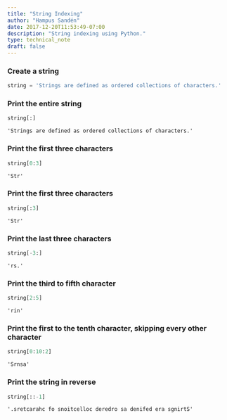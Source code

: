 ```yaml
---
title: "String Indexing"
author: "Hampus Sandén"
date: 2017-12-20T11:53:49-07:00
description: "String indexing using Python."
type: technical_note
draft: false
---
```

### Create a string


```python
string = 'Strings are defined as ordered collections of characters.'
```

### Print the entire string


```python
string[:]
```




    'Strings are defined as ordered collections of characters.'



### Print the first three characters


```python
string[0:3]
```




    'Str'



### Print the first three characters


```python
string[:3]
```




    'Str'



### Print the last three characters


```python
string[-3:]
```




    'rs.'



### Print the third to fifth character


```python
string[2:5]
```




    'rin'



### Print the first to the tenth character, skipping every other character


```python
string[0:10:2]
```




    'Srnsa'



### Print the string in reverse


```python
string[::-1]
```




    '.sretcarahc fo snoitcelloc deredro sa denifed era sgnirtS'


